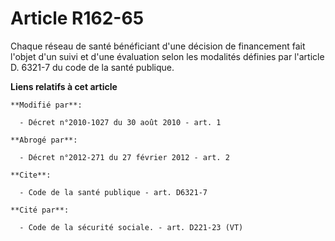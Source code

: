 # Article R162-65

Chaque réseau de santé bénéficiant d'une décision de financement fait l'objet d'un suivi et d'une évaluation selon les
modalités définies par l'article D. 6321-7 du code de la santé publique.

**Liens relatifs à cet article**

	**Modifié par**:

	  - Décret n°2010-1027 du 30 août 2010 - art. 1

	**Abrogé par**:

	  - Décret n°2012-271 du 27 février 2012 - art. 2

	**Cite**:

	  - Code de la santé publique - art. D6321-7

	**Cité par**:

	  - Code de la sécurité sociale. - art. D221-23 (VT)
